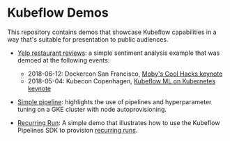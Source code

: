 # Kubeflow Demos

This repository contains demos that showcase Kubeflow capabilities in a way
that's suitable for presentation to public audiences.

* [Yelp restaurant reviews](yelp_demo/): a simple sentiment analysis example
  that was demoed at the following events:

  * 2018-06-12: Dockercon San Francisco, [Moby's Cool Hacks keynote](https://youtu.be/RnWXOAplvjY?t=19m29s)
  * 2018-05-04: Kubecon Copenhagen, [Kubeflow ML on Kubernetes keynote](https://www.youtube.com/watch?v=I6iMznIYwM8)

* [Simple pipeline](simple_pipeline/): highlights the use of pipelines and
  hyperparameter tuning on a GKE cluster with node autoprovisioning.

* [Recurring Run](recurring_run/): A  simple demo that illustrates how to use
  the Kubeflow Pipelines SDK to provision [recurring
  runs](https://www.kubeflow.org/docs/components/pipelines/concepts/run/).